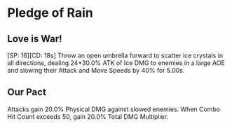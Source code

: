 # Pledge of Rain

## Love is War!

[SP: 16][CD: 18s] Throw an open umbrella forward to scatter ice crystals in all directions, dealing 24*30.0% ATK of Ice DMG to enemies  in a large AOE and slowing their Attack and Move Speeds by 40% for 5.00s.

## Our Pact

Attacks gain 20.0% Physical DMG against slowed enemies. When Combo Hit Count exceeds 50, gain 20.0% Total DMG Multiplier.